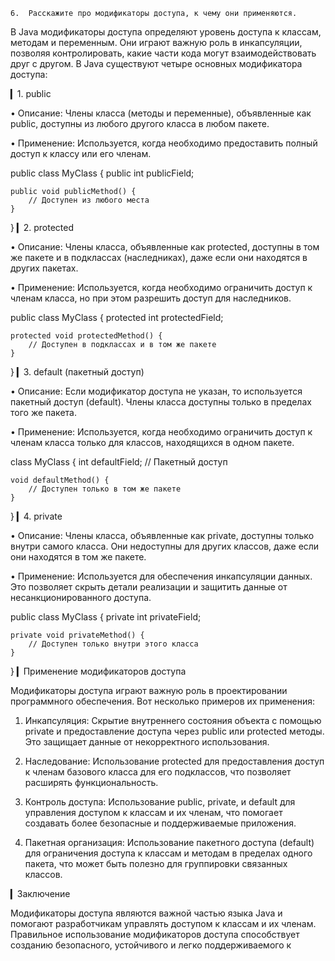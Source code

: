     6.	Расскажите про модификаторы доступа, к чему они применяются.

В Java модификаторы доступа определяют уровень доступа к классам, методам и переменным. Они играют важную роль в инкапсуляции, позволяя контролировать, какие части кода могут взаимодействовать друг с другом. В Java существуют четыре основных модификатора доступа:

▎1. public

• Описание: Члены класса (методы и переменные), объявленные как public, доступны из любого другого класса в любом пакете.

• Применение: Используется, когда необходимо предоставить полный доступ к классу или его членам.

public class MyClass {
public int publicField;

    public void publicMethod() {
        // Доступен из любого места
    }
}
▎2. protected

• Описание: Члены класса, объявленные как protected, доступны в том же пакете и в подклассах (наследниках), даже если они находятся в других пакетах.

• Применение: Используется, когда необходимо ограничить доступ к членам класса, но при этом разрешить доступ для наследников.

public class MyClass {
protected int protectedField;

    protected void protectedMethod() {
        // Доступен в подклассах и в том же пакете
    }
}
▎3. default (пакетный доступ)

• Описание: Если модификатор доступа не указан, то используется пакетный доступ (default). Члены класса доступны только в пределах того же пакета.

• Применение: Используется, когда необходимо ограничить доступ к членам класса только для классов, находящихся в одном пакете.

class MyClass {
int defaultField; // Пакетный доступ

    void defaultMethod() {
        // Доступен только в том же пакете
    }
}
▎4. private

• Описание: Члены класса, объявленные как private, доступны только внутри самого класса. Они недоступны для других классов, даже если они находятся в том же пакете.

• Применение: Используется для обеспечения инкапсуляции данных. Это позволяет скрыть детали реализации и защитить данные от несанкционированного доступа.

public class MyClass {
private int privateField;

    private void privateMethod() {
        // Доступен только внутри этого класса
    }
}
▎Применение модификаторов доступа

Модификаторы доступа играют важную роль в проектировании программного обеспечения. Вот несколько примеров их применения:

1. Инкапсуляция: Скрытие внутреннего состояния объекта с помощью private и предоставление доступа через public или protected методы. Это защищает данные от некорректного использования.

2. Наследование: Использование protected для предоставления доступ к членам базового класса для его подклассов, что позволяет расширять функциональность.

3. Контроль доступа: Использование public, private, и default для управления доступом к классам и их членам, что помогает создавать более безопасные и поддерживаемые приложения.

4. Пакетная организация: Использование пакетного доступа (default) для ограничения доступа к классам и методам в пределах одного пакета, что может быть полезно для группировки связанных классов.

▎Заключение

Модификаторы доступа являются важной частью языка Java и помогают разработчикам управлять доступом к классам и их членам. Правильное использование модификаторов доступа способствует созданию безопасного, устойчивого и легко поддерживаемого к